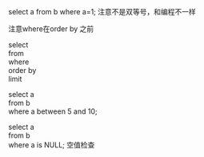 select a 
from b 
where a=1;  注意不是双等号，和编程不一样  

注意where在order by 之前

select   
from  
where  
order by  
limit  

select a  
from b  
where a between 5 and 10;  

select a  
from b  
where a is NULL; 空值检查    
